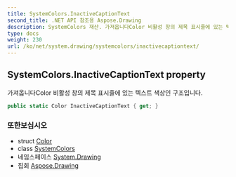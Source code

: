```yaml
---
title: SystemColors.InactiveCaptionText
second_title: .NET API 참조용 Aspose.Drawing
description: SystemColors 재산. 가져옵니다Color 비활성 창의 제목 표시줄에 있는 텍스트 색상인 구조입니다.
type: docs
weight: 230
url: /ko/net/system.drawing/systemcolors/inactivecaptiontext/
---
```

## SystemColors.InactiveCaptionText property

가져옵니다Color 비활성 창의 제목 표시줄에 있는 텍스트 색상인 구조입니다.

```csharp
public static Color InactiveCaptionText { get; }
```

### 또한보십시오

* struct [Color](../../color/)
* class [SystemColors](../)
* 네임스페이스 [System.Drawing](../../systemcolors/)
* 집회 [Aspose.Drawing](../../../)



